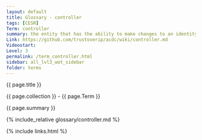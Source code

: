 ```yaml
---
layout: default
title: Glossary - controller
tags: [CESR]
Term: controller
summary: the entity that has the ability to make changes to an identity, cryptocurrency or verifiable credential.
Link: https://github.com/trustoverip/acdc/wiki/controller.md
Videostart: 
Level: 3
permalink: /term_controller.html
sidebar: all_lvl3_wot_sidebar
folder: terms
---
```


{{ page.title }}

{{ page.collection }} - {{ page.Term }}

   {{ page.summary }}

{% include_relative glossary/controller.md %}

 {% include links.html %} 
